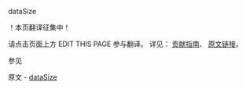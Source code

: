  dataSize

 ！本页翻译征集中！

请点击页面上方 EDIT THIS PAGE 参与翻译。
详见：
[贡献指南]( https://github.com/whaleal/MongoDB-Manual-zh/blob/master/CONTRIBUTING.md )、
[原文链接](  https://docs.mongodb.com/manual/reference/command/dataSize/  )。

 参见

原文 - [dataSize]( https://docs.mongodb.com/manual/reference/command/dataSize/ )

